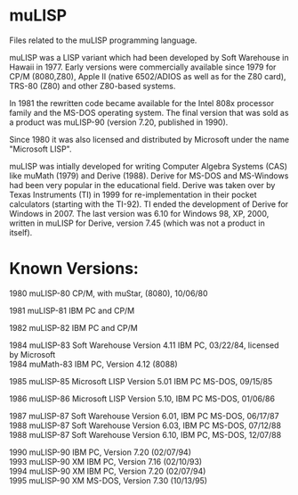 # muLISP
Files related to the muLISP programming language.

muLISP was a LISP variant which had been developed by Soft Warehouse in Hawaii in 1977.
Early versions were commercially available since 1979 for CP/M (8080,Z80), Apple II (native 6502/ADIOS as well as for the Z80 card), TRS-80 (Z80) and other Z80-based systems.

In 1981 the rewritten code became available for the Intel 808x processor family and the MS-DOS operating system.
The final version that was sold as a product was muLISP-90 (version 7.20, published in 1990).

Since 1980 it was also licensed and distributed by Microsoft under the name "Microsoft LISP".

muLISP was intially developed for writing Computer Algebra Systems (CAS) like muMath (1979) and Derive (1988).
Derive for MS-DOS and MS-Windows had been very popular in the educational field.
Derive was  taken over by Texas Instruments (TI) in 1999 for re-implementation in their pocket calculators (starting with the TI-92).
TI ended the development of Derive for Windows in 2007. The last version was 6.10 for Windows 98, XP, 2000, written in muLISP for Derive, version 7.45 (which was not a product in itself).

Known Versions:
===============
1980 muLISP-80 CP/M, with muStar, (8080), 10/06/80<br>

1981 muLISP-81 IBM PC and CP/M<br>

1982 muLISP-82 IBM PC and CP/M<br>

1984 muLISP-83 Soft Warehouse Version 4.11 IBM PC, 03/22/84, licensed by Microsoft<br>
1984 muMath-83 IBM PC, Version 4.12 (8088)<br>

1985 muLISP-85 Microsoft LISP Version 5.01 IBM PC MS-DOS, 09/15/85<br>

1986 muLISP-86 Microsoft LISP Version 5.10, IBM PC MS-DOS, 01/06/86<br>

1987 muLISP-87 Soft Warehouse Version 6.01, IBM PC MS-DOS, 06/17/87<br>
1988 muLISP-87 Soft Warehouse Version 6.03, IBM PC MS-DOS, 07/12/88<br>
1988 muLISP-87 Soft Warehouse Version 6.10, IBM PC, MS-DOS, 12/07/88<br>

1990 muLISP-90 IBM PC, Version 7.20 (02/07/94)<br>
1993 muLISP-90 XM IBM PC, Version 7.16 (02/10/93)<br>
1994 muLISP-90 XM IBM PC, Version 7.20 (02/07/94)<br>
1995 muLISP-90 XM MS-DOS, Version 7.30 (10/13/95)<br>
